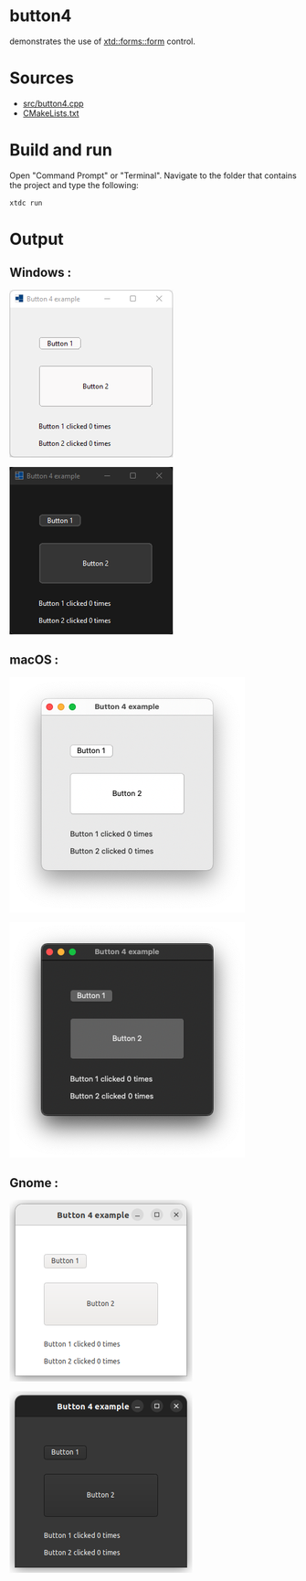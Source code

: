 # button4

demonstrates the use of [xtd::forms::form](../../../../src/xtd.forms/include/xtd/forms/button.h) control.

# Sources

* [src/button4.cpp](src/button4.cpp)
* [CMakeLists.txt](CMakeLists.txt)

# Build and run

Open "Command Prompt" or "Terminal". Navigate to the folder that contains the project and type the following:

```shell
xtdc run
```

# Output

## Windows :

![Screenshot](../../../../docs/pictures/examples/button4_w.png)

![Screenshot](../../../../docs/pictures/examples/button4_wd.png)

## macOS :

![Screenshot](../../../../docs/pictures/examples/button4_m.png)

![Screenshot](../../../../docs/pictures/examples/button4_md.png)

## Gnome :

![Screenshot](../../../../docs/pictures/examples/button4_g.png)

![Screenshot](../../../../docs/pictures/examples/button4_gd.png)
